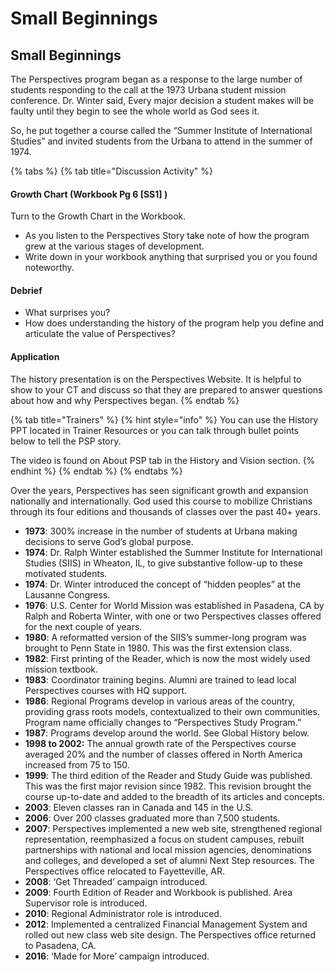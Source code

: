 # Small Beginnings

## Small Beginnings

The Perspectives program began as a response to the large number of students responding to the call at the 1973 Urbana student mission conference. Dr. Winter said, Every major decision a student makes will be faulty until they begin to see the whole world as God sees it.

So, he put together a course called the “Summer Institute of International Studies” and invited students from the Urbana to attend in the summer of 1974.

{% tabs %}
{% tab title="Discussion Activity" %}
#### Growth Chart \(Workbook Pg 6 \[SS1\] \)

Turn to the Growth Chart in the Workbook.

* As you listen to the Perspectives Story take note of how the program grew at the various stages of development.
* Write down in your workbook anything that surprised you or you found noteworthy.

#### Debrief

* What surprises you?
* How does understanding the history of the program help you define and articulate the value of Perspectives?

#### Application

The history presentation is on the Perspectives Website.  It is helpful to show to your CT and discuss so that they are prepared to answer questions about how and why Perspectives began.
{% endtab %}

{% tab title="Trainers" %}
{% hint style="info" %}
You can use the History PPT located in Trainer Resources or you can talk through bullet points below to tell the PSP story.

The video is found on About PSP tab in the History and Vision section. 
{% endhint %}
{% endtab %}
{% endtabs %}

Over the years, Perspectives has seen significant growth and expansion nationally and internationally. God used this course to mobilize Christians through its four editions and thousands of classes over the past 40+ years.

* **1973**: 300% increase in the number of students at Urbana making decisions to serve God’s global purpose.
* **1974**: Dr. Ralph Winter established the Summer Institute for International Studies \(SIIS\) in Wheaton, IL, to give substantive follow-up to these motivated students.
* **1974**: Dr. Winter introduced the concept of “hidden peoples” at the Lausanne Congress.
* **1976**: U.S. Center for World Mission was established in Pasadena, CA by Ralph and Roberta Winter, with one or two Perspectives classes offered for the next couple of years.
* **1980**: A reformatted version of the SIIS’s summer-long program was brought to Penn State in 1980. This was the first extension class.
* **1982**: First printing of the Reader, which is now the most widely used mission textbook.
* **1983**: Coordinator training begins. Alumni are trained to lead local Perspectives courses with HQ support.
* **1986**: Regional Programs develop in various areas of the country, providing grass roots models, contextualized to their own communities. Program name officially changes to “Perspectives Study Program.”
* **1987**: Programs develop around the world. See Global History below.
* **1998 to 2002:** The annual growth rate of the Perspectives course averaged 20% and the number of classes offered in North America increased from 75 to 150.
* **1999**: The third edition of the Reader and Study Guide was published. This was the first major revision since 1982. This revision brought the course up-to-date and added to the breadth of its articles and concepts.
* **2003**: Eleven classes ran in Canada and 145 in the U.S.
* **2006**: Over 200 classes graduated more than 7,500 students.
* **2007**: Perspectives implemented a new web site, strengthened regional representation, reemphasized a focus on student campuses, rebuilt partnerships with national and local mission agencies, denominations and colleges, and developed a set of alumni Next Step resources. The Perspectives office relocated to Fayetteville, AR.
* **2008**: ‘Get Threaded’ campaign introduced.
* **2009**: Fourth Edition of Reader and Workbook is published. Area Supervisor role is introduced.
* **2010**: Regional Administrator role is introduced.
* **2012**: Implemented a centralized Financial Management System and rolled out new class web site design. The Perspectives office returned to Pasadena, CA.
* **2016**: ‘Made for More’ campaign introduced.

